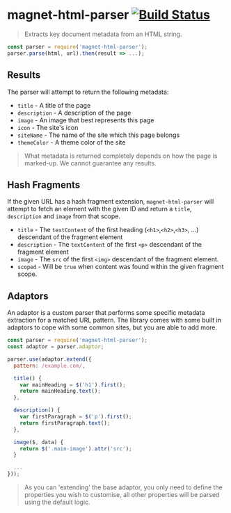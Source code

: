 # magnet-html-parser [![Build Status](https://travis-ci.org/mozilla-magnet/magnet-html-parser.svg?branch=master)](https://travis-ci.org/mozilla-magnet/magnet-html-parser)

> Extracts key document metadata from an HTML string.

```js
const parser = require('magnet-html-parser');
parser.parse(html, url).then(result => ...);
```

## Results

The parser will attempt to return the following metadata:

- `title` - A title of the page
- `description` - A description of the page
- `image` - An image that best represents this page
- `icon` - The site's icon
- `siteName` - The name of the site which this page belongs
- `themeColor` - A theme color of the site

> What metadata is returned completely depends on how the page is marked-up.
> We cannot guarantee any results.

## Hash Fragments

If the given URL has a hash fragment extension, `magnet-html-parser` will
attempt to fetch an element with the given ID and return a `title`, `description`
and `image` from that scope.

- `title` - The `textContent` of the first heading (`<h1>`,`<h2>`,`<h3>`, ...) descendant of the fragment element
- `description` - The `textContent` of the first `<p>` descendant of the fragment element
- `image` - The `src` of the first `<img>` descendant of the fragment element.
- `scoped` - Will be `true` when content was found within the given fragment scope.

## Adaptors

An adaptor is a custom parser that performs some specific metadata extraction
for a matched URL pattern. The library comes with some built in adaptors to
cope with some common sites, but you are able to add more.

```js
const parser = require('magnet-html-parser');
const adaptor = parser.adaptor;

parser.use(adaptor.extend({
  pattern: /example.com/,

  title() {
    var mainHeading = $('h1').first();
    return mainHeading.text();
  },

  description() {
    var firstParagraph = $('p').first();
    return firstParagraph.text();
  },

  image($, data) {
    return $('.main-image').attr('src');
  }

  ...
}));
```

> As you can 'extending' the base adaptor, you only need to define the
> properties you wish to customise, all other properties will be parsed
> using the default logic.
